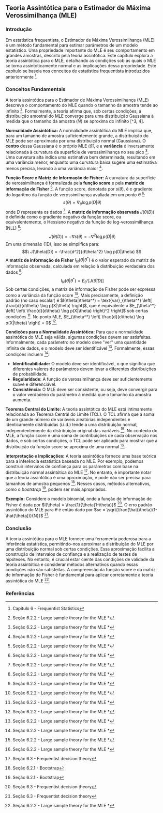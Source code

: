 ## Teoria Assintótica para o Estimador de Máxima Verossimilhança (MLE)

### Introdução
Em estatística frequentista, o Estimador de Máxima Verossimilhança (MLE) é um método fundamental para estimar parâmetros de um modelo estatístico. Uma propriedade importante do MLE é seu comportamento em grandes amostras, descrito pela teoria assintótica. Este capítulo explora a teoria assintótica para o MLE, detalhando as condições sob as quais o MLE se torna assintoticamente normal e as implicações dessa propriedade. Este capítulo se baseia nos conceitos de estatística frequentista introduzidos anteriormente [^1].

### Conceitos Fundamentais
A teoria assintótica para o Estimador de Máxima Verossimilhança (MLE) descreve o comportamento do MLE quando o tamanho da amostra tende ao infinito [^3]. Formalmente, a teoria afirma que, sob certas condições, a distribuição amostral do MLE converge para uma distribuição Gaussiana à medida que o tamanho da amostra ($N$) se aproxima do infinito [^3, 4].

**Normalidade Assintótica:** A normalidade assintótica do MLE implica que, para um tamanho de amostra suficientemente grande, a distribuição do MLE pode ser aproximada por uma distribuição normal (Gaussiana). O **centro** dessa Gaussiana é o próprio MLE ($\hat{\theta}$), e a **variância** é inversamente relacionada à curvatura da superfície de verossimilhança no seu pico [^3]. Uma curvatura alta indica uma estimativa bem determinada, resultando em uma variância menor, enquanto uma curvatura baixa sugere uma estimativa menos precisa, levando a uma variância maior [^3].

**Função Score e Matriz de Informação de Fisher:** A curvatura da superfície de verossimilhança é formalizada pela **função score** e pela **matriz de informação de Fisher** [^3]. A função score, denotada por $s(\theta)$, é o gradiente do logaritmo da função de verossimilhança avaliada em um ponto $\theta$ [^3]:
$$\
s(\theta) = \nabla_\theta \log p(D|\theta)
$$
onde $D$ representa os dados [^3]. A **matriz de informação observada** $J(\theta(D))$ é definida como o gradiente negativo da função score, ou equivalentemente, o Hessiano negativo da função de log-verossimilhança (NLL) [^3]:
$$\
J(\theta(D)) = -\nabla s(\theta) = -\nabla^2 \log p(D|\theta)
$$
Em uma dimensão (1D), isso se simplifica para:
$$\
J(\theta(D)) = -\frac{d^2}{d\theta^2} \log p(D|\theta)
$$
A **matriz de informação de Fisher** $I_N(\theta|\theta^*)$ é o valor esperado da matriz de informação observada, calculada em relação à distribuição verdadeira dos dados [^3]:
$$\
I_N(\theta|\theta^*) = E_{\theta^*}[J(\hat{\theta}|D)]
$$
Sob certas condições, a matriz de informação de Fisher pode ser expressa como a variância da função score [^3]. Mais precisamente, a definição padrão (no caso escalar) é $I(\theta|\theta^*) = \text{var}_{\theta^*} \left[ \frac{d}{d\theta} \log p(X|\theta) \right]$, que é equivalente a $E_{\theta^*} \left[ \left( \frac{d}{d\theta} \log p(X|\theta) \right)^2 \right]$ sob certas condições [^3]. No ponto MLE, $E_{\theta^*} \left[ \frac{d}{d\theta} \log p(X|\theta) \right] = 0$ [^3].

**Condições para a Normalidade Assintótica:** Para que a normalidade assintótica do MLE seja válida, algumas condições devem ser satisfeitas. Informalmente, cada parâmetro no modelo deve "ver" uma quantidade infinita de dados, e o modelo deve ser identificável [^3]. Formalmente, essas condições incluem [^3]:

*   **Identificabilidade:** O modelo deve ser identificável, o que significa que diferentes valores de parâmetros devem levar a diferentes distribuições de probabilidade.
*   **Regularidade:** A função de verossimilhança deve ser suficientemente suave e diferenciável.
*   **Consistência:** O MLE deve ser consistente, ou seja, deve convergir para o valor verdadeiro do parâmetro à medida que o tamanho da amostra aumenta.

**Teorema Central do Limite:** A teoria assintótica do MLE está intimamente relacionada ao Teorema Central do Limite (TCL). O TCL afirma que a soma de um grande número de variáveis aleatórias independentes e identicamente distribuídas (i.i.d.) tende a uma distribuição normal, independentemente da distribuição original das variáveis [^3]. No contexto do MLE, a função score é uma soma de contribuições de cada observação nos dados, e sob certas condições, o TCL pode ser aplicado para mostrar que a distribuição da função score se aproxima de uma normal [^3].

**Interpretação e Implicações:** A teoria assintótica fornece uma base teórica para a inferência estatística baseada no MLE. Por exemplo, podemos construir intervalos de confiança para os parâmetros com base na distribuição normal assintótica do MLE [^4]. No entanto, é importante notar que a teoria assintótica é uma aproximação, e pode não ser precisa para tamanhos de amostra pequenos [^2]. Nesses casos, métodos alternativos, como o *bootstrap* [^2], podem ser mais apropriados.

**Exemplo:** Considere o modelo binomial, onde a função de informação de Fisher é dada por $I(\theta) = \frac{1}{\theta(1-\theta)}$ [^4]. O erro padrão assintótico do MLE para $\theta$ é então dado por $se = \sqrt{\frac{\hat{\theta}(1-\hat{\theta})}{N}}$ [^4].

### Conclusão
A teoria assintótica para o MLE fornece uma ferramenta poderosa para a inferência estatística, permitindo-nos aproximar a distribuição do MLE por uma distribuição normal sob certas condições. Essa aproximação facilita a construção de intervalos de confiança e a realização de testes de hipóteses. No entanto, é crucial estar ciente das condições de validade da teoria assintótica e considerar métodos alternativos quando essas condições não são satisfeitas. A compreensão da função score e da matriz de informação de Fisher é fundamental para aplicar corretamente a teoria assintótica do MLE [^3].

### Referências
[^1]: Capítulo 6 - Frequentist Statistics
[^2]: Seção 6.2.1 - Bootstrap
[^3]: Seção 6.2.2 - Large sample theory for the MLE *
[^4]: Seção 6.3 - Frequentist decision theory
<!-- END -->